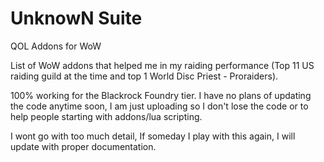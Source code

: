 # UnknowN Suite
QOL Addons for WoW

List of WoW addons that helped me in my raiding performance (Top 11 US raiding guild at the time and top 1 World Disc Priest - Proraiders).

100% working for the Blackrock Foundry tier. I have no plans of updating the code anytime soon, I am just uploading so I don't lose the code or to help people starting with addons/lua scripting.

I wont go with too much detail, If someday I play with this again, I will update with proper documentation.
